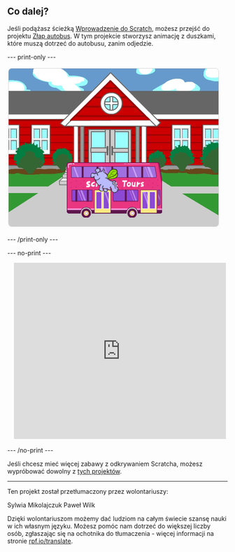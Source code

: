 ## Co dalej?

Jeśli podążasz ścieżką [Wprowadzenie do Scratch](https://projects.raspberrypi.org/pl-PL/pathways/scratch-intro), możesz przejść do projektu [Złap autobus](https://projects.raspberrypi.org/pl-PL/projects/catch-the-bus). W tym projekcie stworzysz animację z duszkami, które muszą dotrzeć do autobusu, zanim odjedzie.

--- print-only ---

![Projekt „Złap autobus”.](images/scratch-tour-bus.png)

--- /print-only ---

--- no-print ---

<div class="scratch-preview" style="margin-left: 15px;">
  <iframe allowtransparency="true" width="485" height="402" src="https://scratch.mit.edu/projects/embed/486719199/?autostart=false" frameborder="0"></iframe>
</div>

--- /no-print ---

Jeśli chcesz mieć więcej zabawy z odkrywaniem Scratcha, możesz wypróbować dowolny z [tych projektów](https://projects.raspberrypi.org/pl-PL/projects?software%5B%5D=scratch&curriculum%5B%5D=%201).

***
Ten projekt został przetłumaczony przez wolontariuszy:

Sylwia Mikolajczuk
Paweł Wilk

Dzięki wolontariuszom możemy dać ludziom na całym świecie szansę nauki w ich własnym języku. Możesz pomóc nam dotrzeć do większej liczby osób, zgłaszając się na ochotnika do tłumaczenia - więcej informacji na stronie [rpf.io/translate](https://rpf.io/translate).
